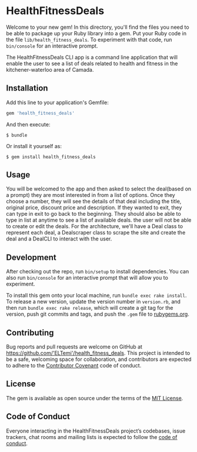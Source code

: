 # HealthFitnessDeals

Welcome to your new gem! In this directory, you'll find the files you need to be able to package up your Ruby library into a gem. Put your Ruby code in the file `lib/health_fitness_deals`. To experiment with that code, run `bin/console` for an interactive prompt.

The HealthFitnessDeals CLI app is a command line application that will enable the user to see a list of deals related to health and fitness in the kitchener-waterloo area of Camada.

## Installation

Add this line to your application's Gemfile:

```ruby
gem 'health_fitness_deals'
```

And then execute:

    $ bundle

Or install it yourself as:

    $ gem install health_fitness_deals

## Usage

You will be welcomed to the app and then asked to select the deal(based on a prompt) they are most interested in from a list of options.
Once they choose a number, they will see the details of that deal including the title, original price, discount price and description. If they wanted to exit, they can type in exit to go back to the beginning. They should also be able to type in list at anytime to see a list of available deals. the user will not be able to create or edit the deals.
For the architecture, we'll have a Deal class to represent each deal, a Dealscraper class to scrape the site and create the deal and a DealCLI to interact with the user.

## Development

After checking out the repo, run `bin/setup` to install dependencies. You can also run `bin/console` for an interactive prompt that will allow you to experiment.

To install this gem onto your local machine, run `bundle exec rake install`. To release a new version, update the version number in `version.rb`, and then run `bundle exec rake release`, which will create a git tag for the version, push git commits and tags, and push the `.gem` file to [rubygems.org](https://rubygems.org).

## Contributing

Bug reports and pull requests are welcome on GitHub at https://github.com/'ELTemi'/health_fitness_deals. This project is intended to be a safe, welcoming space for collaboration, and contributors are expected to adhere to the [Contributor Covenant](http://contributor-covenant.org) code of conduct.

## License

The gem is available as open source under the terms of the [MIT License](https://opensource.org/licenses/MIT).

## Code of Conduct

Everyone interacting in the HealthFitnessDeals project’s codebases, issue trackers, chat rooms and mailing lists is expected to follow the [code of conduct](https://github.com/'ELTemi'/health_fitness_deals/blob/master/CODE_OF_CONDUCT.md).

